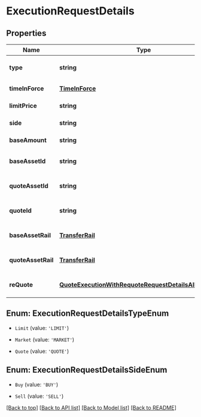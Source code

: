 # ExecutionRequestDetails

## Properties

|Name | Type | Description | Notes|
|------------ | ------------- | ------------- | -------------|
|**type** | **string** | Order type for limit orders | [default to undefined]|
|**timeInForce** | [**TimeInForce**](TimeInForce.md) |  | [default to undefined]|
|**limitPrice** | **string** | Price for limit orders | [default to undefined]|
|**side** | **string** | Side of the order | [default to SideEnum_Buy]|
|**baseAmount** | **string** | Amount to convert | [default to undefined]|
|**baseAssetId** | **string** | Source asset identifier | [default to undefined]|
|**quoteAssetId** | **string** | Target asset identifier | [default to undefined]|
|**quoteId** | **string** | Quote ID for quote orders | [default to undefined]|
|**baseAssetRail** | [**TransferRail**](TransferRail.md) |  | [optional] [default to undefined]|
|**quoteAssetRail** | [**TransferRail**](TransferRail.md) |  | [optional] [default to undefined]|
|**reQuote** | [**QuoteExecutionWithRequoteRequestDetailsAllOfReQuote**](QuoteExecutionWithRequoteRequestDetailsAllOfReQuote.md) |  | [optional] [default to undefined]|


## Enum: ExecutionRequestDetailsTypeEnum


* `Limit` (value: `'LIMIT'`)

* `Market` (value: `'MARKET'`)

* `Quote` (value: `'QUOTE'`)



## Enum: ExecutionRequestDetailsSideEnum


* `Buy` (value: `'BUY'`)

* `Sell` (value: `'SELL'`)





[[Back to top]](#) [[Back to API list]](../../README.md#documentation-for-api-endpoints) [[Back to Model list]](../../README.md#documentation-for-models) [[Back to README]](../../README.md)
